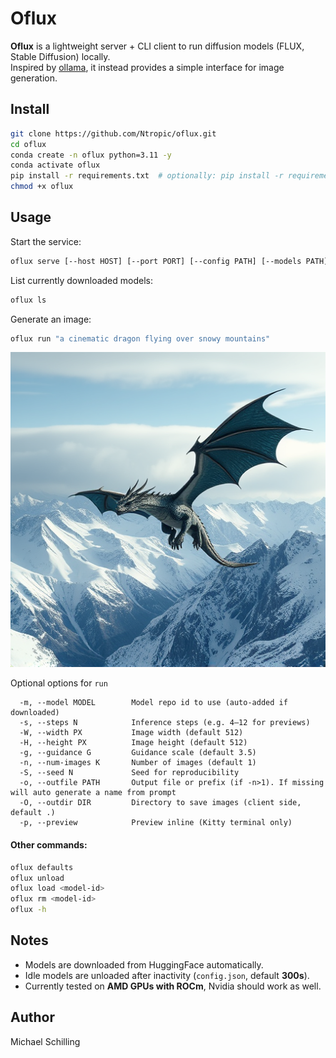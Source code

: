 # Oflux

**Oflux** is a lightweight server + CLI client to run diffusion models (FLUX, Stable Diffusion) locally.  
Inspired by [ollama](https://ollama.com/), it instead provides a simple interface for image generation.  


## Install

```bash
git clone https://github.com/Ntropic/oflux.git
cd oflux
conda create -n oflux python=3.11 -y
conda activate oflux
pip install -r requirements.txt  # optionally: pip install -r requirements_rocm.txt
chmod +x oflux 
```

## Usage

Start the service:

```bash
oflux serve [--host HOST] [--port PORT] [--config PATH] [--models PATH]
```

List currently downloaded models:

```bash
oflux ls
```

Generate an image:

```bash
oflux run "a cinematic dragon flying over snowy mountains"
```
<p align="center">
  <img src="cinematic_dragon_flying_over_snowy_mountains_seed1844931357.png" alt="Dragon" width="512"/>
</p>

Optional options for `run`
```
  -m, --model MODEL        Model repo id to use (auto-added if downloaded)
  -s, --steps N            Inference steps (e.g. 4–12 for previews)
  -W, --width PX           Image width (default 512)
  -H, --height PX          Image height (default 512)
  -g, --guidance G         Guidance scale (default 3.5)
  -n, --num-images K       Number of images (default 1)
  -S, --seed N             Seed for reproducibility
  -o, --outfile PATH       Output file or prefix (if -n>1). If missing will auto generate a name from prompt
  -O, --outdir DIR         Directory to save images (client side, default .)
  -p, --preview            Preview inline (Kitty terminal only)
```

#### Other commands:

```bash
oflux defaults
oflux unload
oflux load <model-id>
oflux rm <model-id>
oflux -h
```

## Notes

* Models are downloaded from HuggingFace automatically.
* Idle models are unloaded after inactivity (`config.json`, default **300s**).
* Currently tested on **AMD GPUs with ROCm**, Nvidia should work as well.

## Author
Michael Schilling